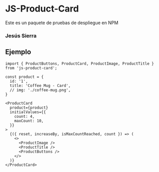 # JS-Product-Card

Este es un paquete de pruebas de despliegue en NPM

### Jesús Sierra

## Ejemplo

```
import { ProductButtons, ProductCard, ProductImage, ProductTitle } from 'js-product-card';
```

```
const product = {
  id: '1',
  title: 'Coffee Mug - Card',
  // img: './coffee-mug.png',
}
```

```
<ProductCard
  product={product}
  initialValues={{
    count: 4,
    maxCount: 10,
  }}
>
  {({ reset, increaseBy, isMaxCountReached, count }) => (
    <>
      <ProductImage />
      <ProductTitle />
      <ProductButtons />
    </>
  )}
</ProductCard>
```
